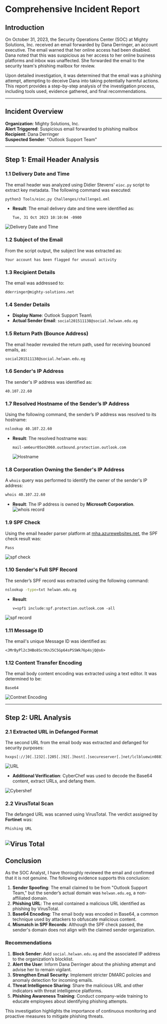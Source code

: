 # Comprehensive Incident Report

## Introduction

On October 31, 2023, the Security Operations Center (SOC) at Mighty Solutions, Inc. received an email forwarded by Dana Derringer, an account executive. The email warned that her online access had been disabled. Dana noted that this was suspicious as her access to her online business platforms and inbox was unaffected. She forwarded the email to the security team's phishing mailbox for review.

Upon detailed investigation, it was determined that the email was a phishing attempt, attempting to deceive Dana into taking potentially harmful actions. This report provides a step-by-step analysis of the investigation process, including tools used, evidence gathered, and final recommendations.

---

## Incident Overview

**Organization**: Mighty Solutions, Inc.\
**Alert Triggered**: Suspicious email forwarded to phishing mailbox\
**Recipient**: Dana Derringer\
**Suspected Sender**: "Outlook Support Team"

---

## Step 1: Email Header Analysis

### **1.1 Delivery Date and Time**

The email header was analyzed using Didier Stevens' `eioc.py` script to extract key metadata. The following command was executed:

```bash
python3 Tools/eioc.py Challenges/challenge1.eml
```

- **Result**: The email delivery date and time were identified as:
  ```plaintext
  Tue, 31 Oct 2023 10:10:04 -0900
  ```

![Delivery Date and TIme](File/Images/image.png)

### **1.2 Subject of the Email**

From the script output, the subject line was extracted as:
```plaintext
Your account has been flagged for unusual activity
```


### **1.3 Recipient Details**

The email was addressed to:
```plaintext
dderringer@mighty-solutions.net
```

### **1.4 Sender Details**

- **Display Name**: Outlook Support Team\
- **Actual Sender Email**: `social201511138@social.helwan.edu.eg`

### **1.5 Return Path (Bounce Address)**

The email header revealed the return path, used for receiving bounced emails, as:
```plaintext
social201511138@social.helwan.edu.eg
```


### **1.6 Sender's IP Address**

The sender's IP address was identified as:
```plaintext
40.107.22.60
```


### **1.7 Resolved Hostname of the Sender’s IP Address**

Using the following command, the sender’s IP address was resolved to its hostname:

```bash
nslookup 40.107.22.60
```

- **Result**: The resolved hostname was:
  ```plaintext
  mail-am6eur05on2060.outbound.protection.outlook.com
  ```
  ![Hostname](File/Images/image-1.png)
  

### **1.8 Corporation Owning the Sender's IP Address**

A `whois` query was performed to identify the owner of the sender's IP address:

```bash
whois 40.107.22.60
```

- **Result**: The IP address is owned by **Microsoft Corporation**.
![whois record](File/Images/image-2.png)

### **1.9 SPF Check**

Using the email header parser platform at [mha.azurewebsites.net](https://mha.azurewebsites.net), the SPF check result was:
```plaintext
Pass
```
![spf check](File/Images/image-3.png)

### **1.10 Sender's Full SPF Record**

The sender’s SPF record was extracted using the following command:

```bash
nslookup -type=txt helwan.edu.eg
```

- **Result**:
  ```plaintext
  v=spf1 include:spf.protection.outlook.com -all
  ```
![spf record](File/Images/image-4.png)

### **1.11 Message ID**

The email's unique Message ID was identified as:
```plaintext
<JMrByPl2c3HBo8SctKnJ5C5Gp64sPSSWk76p4sjQ@s6>
```

### **1.12 Content Transfer Encoding**

The email body content encoding was extracted using a text editor. It was determined to be:
```plaintext
Base64
```
![Contnet Encoding](File/Images/image-5.png)

---

## Step 2: URL Analysis

### **2.1 Extracted URL in Defanged Format**

The second URL from the email body was extracted and defanged for security purposes:
```plaintext
hxxps[://]0[.]232[.]205[.]92[.]host[.]secureserver[.]net/lclbluewin08812/
```
![URL](File/Images/image-6.png)

- **Additional Verification**: CyberChef was used to decode the Base64 content, extract URLs, and defang them.

![Cybershef](File/Images/image-7.png)

### **2.2 VirusTotal Scan**

The defanged URL was scanned using VirusTotal. The verdict assigned by **Fortinet** was:
```plaintext
Phishing URL
```

![Virus Total](File/Images/image-8.png)
---

## Conclusion

As the SOC Analyst, I have thoroughly reviewed the email and confirmed that it is not genuine. The following evidence supports this conclusion:

1. **Sender Spoofing**: The email claimed to be from "Outlook Support Team," but the sender’s actual domain was `helwan.edu.eg`, a non-affiliated domain.
2. **Phishing URL**: The email contained a malicious URL identified as phishing by VirusTotal.
3. **Base64 Encoding**: The email body was encoded in Base64, a common technique used by attackers to obfuscate malicious content.
4. **Mismatch in SPF Records**: Although the SPF check passed, the sender's domain does not align with the claimed sender organization.

### Recommendations

1. **Block Sender**: Add `social.helwan.edu.eg` and the associated IP address to the organization’s blocklist.
2. **Alert the User**: Inform Dana Derringer about the phishing attempt and advise her to remain vigilant.
3. **Strengthen Email Security**: Implement stricter DMARC policies and anomaly detection for incoming emails.
4. **Threat Intelligence Sharing**: Share the malicious URL and other indicators with threat intelligence platforms.
5. **Phishing Awareness Training**: Conduct company-wide training to educate employees about identifying phishing attempts.

This investigation highlights the importance of continuous monitoring and proactive measures to mitigate phishing threats.

